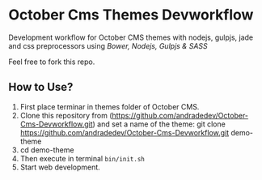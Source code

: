 # October Cms Themes Devworkflow

Development workflow for October CMS themes with nodejs, gulpjs, jade and css preprocessors using *Bower, Nodejs, Gulpjs & SASS*

Feel free to fork this repo.

## How to Use?
1. First place terminar in themes folder of October CMS.
2. Clone this repository from (https://github.com/andradedev/October-Cms-Devworkflow.git) and set a name of the theme: git clone https://github.com/andradedev/October-Cms-Devworkflow.git demo-theme
3. cd demo-theme
4. Then execute in terminal `bin/init.sh`
5. Start web development.
